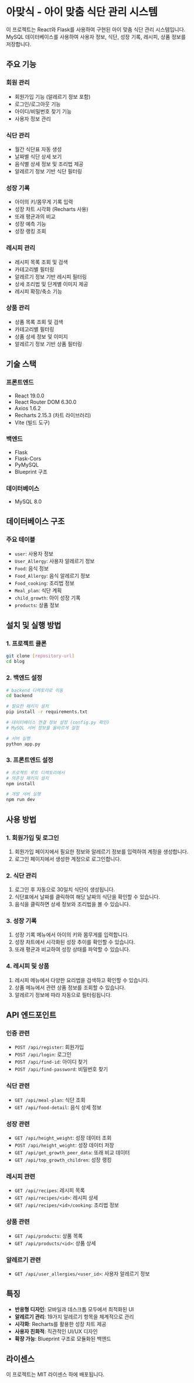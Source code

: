 # 아맞식 - 아이 맞춤 식단 관리 시스템

이 프로젝트는 React와 Flask를 사용하여 구현된 아이 맞춤 식단 관리 시스템입니다. MySQL 데이터베이스를 사용하여 사용자 정보, 식단, 성장 기록, 레시피, 상품 정보를 저장합니다.

## 주요 기능

### 회원 관리
- 회원가입 기능 (알레르기 정보 포함)
- 로그인/로그아웃 기능
- 아이디/비밀번호 찾기 기능
- 사용자 정보 관리

### 식단 관리
- 월간 식단표 자동 생성
- 날짜별 식단 상세 보기
- 음식별 상세 정보 및 조리법 제공
- 알레르기 정보 기반 식단 필터링

### 성장 기록
- 아이의 키/몸무게 기록 입력
- 성장 차트 시각화 (Recharts 사용)
- 또래 평균과의 비교
- 성장 예측 기능
- 성장 랭킹 조회

### 레시피 관리
- 레시피 목록 조회 및 검색
- 카테고리별 필터링
- 알레르기 정보 기반 레시피 필터링
- 상세 조리법 및 단계별 이미지 제공
- 레시피 확장/축소 기능

### 상품 관리
- 상품 목록 조회 및 검색
- 카테고리별 필터링
- 상품 상세 정보 및 이미지
- 알레르기 정보 기반 상품 필터링

## 기술 스택

### 프론트엔드
- React 19.0.0
- React Router DOM 6.30.0
- Axios 1.6.2
- Recharts 2.15.3 (차트 라이브러리)
- Vite (빌드 도구)

### 백엔드
- Flask
- Flask-Cors
- PyMySQL
- Blueprint 구조

### 데이터베이스
- MySQL 8.0

## 데이터베이스 구조

### 주요 테이블
- `user`: 사용자 정보
- `User_Allergy`: 사용자 알레르기 정보
- `Food`: 음식 정보
- `Food_Allergy`: 음식 알레르기 정보
- `Food_cooking`: 조리법 정보
- `Meal_plan`: 식단 계획
- `child_growth`: 아이 성장 기록
- `products`: 상품 정보

## 설치 및 실행 방법

### 1. 프로젝트 클론
```bash
git clone [repository-url]
cd blog
```

### 2. 백엔드 설정
```bash
# backend 디렉토리로 이동
cd backend

# 필요한 패키지 설치
pip install -r requirements.txt

# 데이터베이스 연결 정보 설정 (config.py 확인)
# MySQL 서버 정보를 올바르게 설정

# 서버 실행
python app.py
```

### 3. 프론트엔드 설정
```bash
# 프로젝트 루트 디렉토리에서
# 의존성 패키지 설치
npm install

# 개발 서버 실행
npm run dev
```

## 사용 방법

### 1. 회원가입 및 로그인
1. 회원가입 페이지에서 필요한 정보와 알레르기 정보를 입력하여 계정을 생성합니다.
2. 로그인 페이지에서 생성한 계정으로 로그인합니다.

### 2. 식단 관리
1. 로그인 후 자동으로 30일치 식단이 생성됩니다.
2. 식단표에서 날짜를 클릭하여 해당 날짜의 식단을 확인할 수 있습니다.
3. 음식을 클릭하면 상세 정보와 조리법을 볼 수 있습니다.

### 3. 성장 기록
1. 성장 기록 메뉴에서 아이의 키와 몸무게를 입력합니다.
2. 성장 차트에서 시각화된 성장 추이를 확인할 수 있습니다.
3. 또래 평균과 비교하여 성장 상태를 파악할 수 있습니다.

### 4. 레시피 및 상품
1. 레시피 메뉴에서 다양한 요리법을 검색하고 확인할 수 있습니다.
2. 상품 메뉴에서 관련 상품 정보를 조회할 수 있습니다.
3. 알레르기 정보에 따라 자동으로 필터링됩니다.

## API 엔드포인트

### 인증 관련
- `POST /api/register`: 회원가입
- `POST /api/login`: 로그인
- `POST /api/find-id`: 아이디 찾기
- `POST /api/find-password`: 비밀번호 찾기

### 식단 관련
- `GET /api/meal-plan`: 식단 조회
- `GET /api/food-detail`: 음식 상세 정보

### 성장 관련
- `GET /api/height_weight`: 성장 데이터 조회
- `POST /api/height_weight`: 성장 데이터 저장
- `GET /api/get_growth_peer_data`: 또래 비교 데이터
- `GET /api/top_growth_children`: 성장 랭킹

### 레시피 관련
- `GET /api/recipes`: 레시피 목록
- `GET /api/recipes/<id>`: 레시피 상세
- `GET /api/recipes/<id>/cooking`: 조리법 정보

### 상품 관련
- `GET /api/products`: 상품 목록
- `GET /api/products/<id>`: 상품 상세

### 알레르기 관련
- `GET /api/user_allergies/<user_id>`: 사용자 알레르기 정보

## 특징

- **반응형 디자인**: 모바일과 데스크톱 모두에서 최적화된 UI
- **알레르기 관리**: 19가지 알레르기 항목을 체계적으로 관리
- **시각화**: Recharts를 활용한 성장 차트 제공
- **사용자 친화적**: 직관적인 UI/UX 디자인
- **확장 가능**: Blueprint 구조로 모듈화된 백엔드

## 라이센스

이 프로젝트는 MIT 라이센스 하에 배포됩니다.
